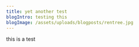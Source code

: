 ```yaml
---
title: yet another test
blogIntro: testing this
blogImage: /assets/uploads/blogposts/rentree.jpg
---
```

this is a test